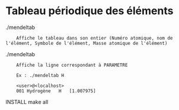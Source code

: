 # Tableau périodique des éléments

./mendeltab


		Affiche le tableau dans son entier (Numéro atomique, nom de l'élément, Symbole de l'élément, Masse atomique de l'élément)




./mendeltab <PARAMETRE>


		Affiche la ligne correspondant à PARAMETRE

		Ex : ./mendeltab H

		<user>@<localhost>
		001	Hydrogène	H	[1.007975]


INSTALL
		make all